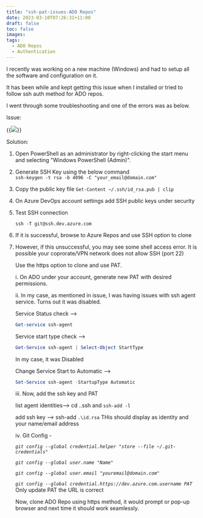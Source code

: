 ```yaml
---
title: "ssh-pat-issues-ADO Repos"
date: 2023-03-10T07:26:31+11:00
draft: false
toc: false
images:
tags:
  - ADO Repos
  - Authentication
---
```

I recently was working on a new machine (Windows) and had to setup all the software and configuration on it.

It has been while and kept getting this issue when I installed or tried to follow ssh auth method for ADO repos.

I went through some troubleshooting and one of the errors was as below. 

Issue:

{{<image src="../images/ssh-pat-ado-issues-01.PNG">}}


Solution:

1. Open PowerShell as an administrator by right-clicking the start menu and selecting "Windows PowerShell (Admin)".

2. Generate SSH Key using the below command       
       ```ssh-keygen -t rsa -b 4096 -C "your_email@domain.com"```

3.  Copy the public key file ```Get-Content ~/.ssh/id_rsa.pub | clip```

4. On Azure DevOps account settings add SSH public keys under security

5. Test SSH connection 

   ```ssh -T git@ssh.dev.azure.com```
      
6. If it is successful, browse to Azure Repos and use SSH option to clone

7. However, if this unsuccessful, you may see some shell access error. It is possible your coprorate/VPN network does not allow SSH (port 22)

    Use the https option to clone and use PAT.

    i. On ADO under your account, generate new PAT with desired permissions.

    ii. In my case, as mentioned in issue, I was having issues with ssh agent service. Turns out it was disabled.

          
    Service Status check --> 
    ```powershell 
    Get-service ssh-agent
    ```

    Service start type check -->
          
    ```powershell
    Get-Service ssh-agent | Select-Object StartType
    ```

    In my case, it was Disabled

    Change Service Start to Automatic --> 
    
    ```powershell
    Set-Service ssh-agent -StartupType Automatic
    ```

    iii. Now, add the ssh key and PAT 

    list agent identities--> cd .\.ssh and ```ssh-add -l```

    add ssh key --> ssh-add ```.\id.rsa``` THis should display as identity and your name/email address
        
    iv. Git Config -

    *```git config --global credential.helper "store --file ~/.git-credentials"```*

    *```git config --global user.name "Name"```*

    *```git config --global user.email "youremail@domain.com"```*

    *```git config --global credential.https://dev.azure.com.username PAT```* Only update PAT the URL is correct

    Now, clone ADO Repo using https method, it would prompt or pop-up browser and next time it should work seamlessly.
 

 

